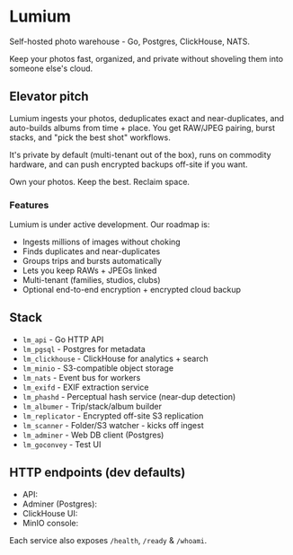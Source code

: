 # Lumium

Self-hosted photo warehouse - Go, Postgres, ClickHouse, NATS.

Keep your photos fast, organized, and private without shoveling them into someone else's cloud.

## Elevator pitch

Lumium ingests your photos, deduplicates exact and near-duplicates, and auto-builds albums from time + place. You get RAW/JPEG pairing, burst stacks, and "pick the best shot" workflows.

It's private by default (multi-tenant out of the box), runs on commodity hardware, and can push encrypted backups off-site if you want.

Own your photos. Keep the best. Reclaim space.

### Features

Lumium is under active development. Our roadmap is:

* Ingests millions of images without choking
* Finds duplicates and near-duplicates
* Groups trips and bursts automatically
* Lets you keep RAWs + JPEGs linked
* Multi-tenant (families, studios, clubs)
* Optional end-to-end encryption + encrypted cloud backup

## Stack

* `lm_api` - Go HTTP API
* `lm_pgsql` - Postgres for metadata
* `lm_clickhouse` - ClickHouse for analytics + search
* `lm_minio` - S3-compatible object storage
* `lm_nats` - Event bus for workers
* `lm_exifd` - EXIF extraction service
* `lm_phashd` - Perceptual hash service (near-dup detection)
* `lm_albumer` - Trip/stack/album builder
* `lm_replicator` - Encrypted off-site S3 replication
* `lm_scanner` - Folder/S3 watcher - kicks off ingest
* `lm_adminer` - Web DB client (Postgres)
* `lm_goconvey` - Test UI

## HTTP endpoints (dev defaults)

* API: 
* Adminer (Postgres): 
* ClickHouse UI: 
* MinIO console: 

Each service also exposes `/health`, `/ready` & `/whoami`.

